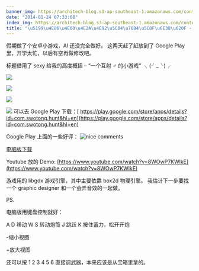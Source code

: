 ```yaml
---
banner_img: https://architech-blog.s3-ap-southeast-1.amazonaws.com/content/images/2015/11/Screenshot_2014-06-06-04-27-03.png
date: "2014-01-24 07:33:08"
index_img: https://architech-blog.s3-ap-southeast-1.amazonaws.com/content/images/2015/11/Screenshot_2014-06-06-04-27-03.png
title: "\u5199\u4E86\u4E00\u4E2A\u4E92\u5C04\u7684\u5C0F\u6E38\u620F - Cannon 2D"
---
```


假期做了个安卓小游戏，AI 还没完全做好。 这两天赶了赶放到了 Google Play 里，开学太忙，以后有空再做修改吧。

标题借用了 sexy 给我的高度概括 – “一个互射 ♂ 的小游戏“  ╮(╯_╰)╭

![](https://architech-blog.s3-ap-southeast-1.amazonaws.com/content/images/2015/11/Screenshot_2014-06-06-04-27-03.png)

![](https://architech-blog.s3-ap-southeast-1.amazonaws.com/content/images/2015/11/Screenshot_2014-06-06-04-27-22.png)

![](https://architech-blog.s3-ap-southeast-1.amazonaws.com/content/images/2015/11/temple.png)

![](https://architech-blog.s3-ap-southeast-1.amazonaws.com/content/images/2015/11/Screenshot_2014-06-06-04-27-06.png)
可以去 Google Play 下载：[ https://play.google.com/store/apps/details?id=com.swotong.hunt&hl=en](https://play.google.com/store/apps/details?id=com.swotong.hunt&hl=en)

Google Play 上面的一些好评：
![nice comments](https://architech-blog.s3-ap-southeast-1.amazonaws.com/content/images/2015/11/cannon2dreview.png)

[电脑版下载](https://architech-blog.s3-ap-southeast-1.amazonaws.com/content/images/project/cannon2d/cannon2d.zip)

Youtube 放的 Demo: [https://www.youtube.com/watch?v=8WOwP7KWlkE](https://www.youtube.com/watch?v=8WOwP7KWlkE)

游戏用的 libgdx 游戏引擎，其中主要依靠 box2d 物理引擎。 我估计下一步要找一个 graphic designer 和一个会弄音效的一起做。

PS.

电脑版用键盘控制就好：

A D 移动
W S 转动炮筒
J 跳跃
K 按住蓄力，松开开炮

-缩小视图

+放大视图

还可以按 1 2 3 4 5 6 直接调武器，本来应该是从宝箱里拿的。
